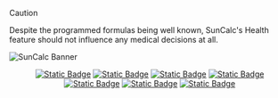 <!-- Disclaimer -->
>[!CAUTION]
>Despite the programmed formulas being well known, SunCalc's Health feature should not influence any medical decisions at all.

<!-- Banner -->
![SunCalc Banner](https://github.com/user-attachments/assets/ea8263de-f494-4e47-8f76-41481ef2ad26)



<!-- Documentation -->
<div align="center">
  <a href="https://discord.gg/h4gZaq4D7A" target="_blank"><img alt="Static Badge" src="https://img.shields.io/badge/DISCORD-SunCalc?style=for-the-badge&logo=discord&logoColor=%23ffffff&color=%235865F2"></a>
  <a href="Documentation/FAQ.md" target="_blank"><img alt="Static Badge" src="https://img.shields.io/badge/FAQ-SunCalc?style=for-the-badge&logo=github&logoColor=%23ffffff&color=%23fa6900"></a>
  <a href="Documentation/Games.md" target="_blank"><img alt="Static Badge" src="https://img.shields.io/badge/GAMES-SunCalc?style=for-the-badge&logo=github&logoColor=%23ffffff&color=%23fa6900"></a>
  <a href="Documentation/Health.md" target="_blank"><img alt="Static Badge" src="https://img.shields.io/badge/Health-SunCalc?style=for-the-badge&logo=github&logoColor=%23ffffff&color=%23fa6900"></a>
  <a href="Images" target="_blank"><img alt="Static Badge" src="https://img.shields.io/badge/Images-SunCalc?style=for-the-badge&logo=github&logoColor=%23ffffff&color=%23fa6900"></a>
  <a href="Documentation/Math.md" target="_blank"><img alt="Static Badge" src="https://img.shields.io/badge/Math-SunCalc?style=for-the-badge&logo=github&logoColor=%23ffffff&color=%23fa6900"></a>
  <a href="Documentation/Miscellanious" target="_blank"><img alt="Static Badge" src="https://img.shields.io/badge/misc-SunCalc?style=for-the-badge&logo=github&color=%23fa6900"></a>
</div>
